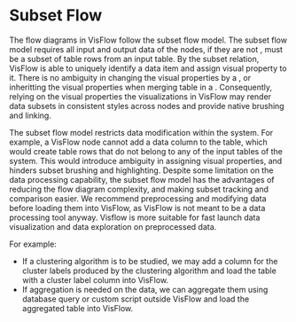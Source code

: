 # Subset Flow

The flow diagrams in VisFlow follow the subset flow model.
The subset flow model requires all input and output data of the nodes, if they are not <page-link link="/dataflow/diagram.html#constants" text="constants"/>, must be a subset of table rows from an input table.
By the subset relation, VisFlow is able to uniquely identify a data item and assign visual property to it.
There is no ambiguity in changing the visual properties by a <node-type type="visual-editor"/>, or inheritting the visual properties when merging table in a <node-type type="set-operator"/>.
Consequently, relying on the visual properties the visualizations in VisFlow may render data subsets in consistent styles across nodes and provide native brushing and linking.

The subset flow model restricts data modification within the system.
For example, a VisFlow node cannot add a data column to the table, which would create table rows that do not belong to any of the input tables of the system.
This would introduce ambiguity in assigning visual properties, and hinders subset brushing and highlighting.
Despite some limitation on the data processing capability, the subset flow model has the advantages of reducing the flow diagram complexity, and making subset tracking and comparison easier.
We recommend preprocessing and modifying data before loading them into VisFlow, as VisFlow is not meant to be a data processing tool anyway.
Visflow is more suitable for fast launch data visualization and data exploration on preprocessed data.

For example:
- If a clustering algorithm is to be studied, we may add a column for the cluster labels produced by the clustering algorithm and load the table with a cluster label column into VisFlow.
- If aggregation is needed on the data, we can aggregate them using database query or custom script outside VisFlow and load the aggregated table into VisFlow.
